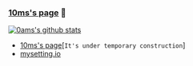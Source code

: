 ### [10ms's page](https://0ams.github.io) 🙌
[![0ams's github stats](https://github-readme-stats.vercel.app/api?username=0ams&show_icons=true&theme=dark)](https://github.com/0ams/0ams)

* [10ms's page](https://0ams.github.io)[`It's under temporary construction`]
* [mysetting.io](https://mysetting.io/u/0Ams)
